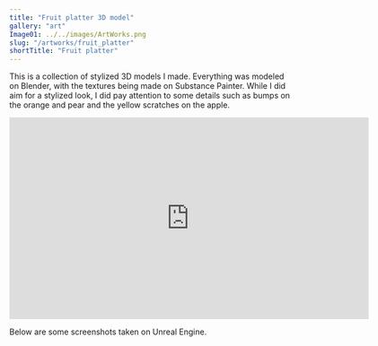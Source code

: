 ```yaml
---
title: "Fruit platter 3D model"
gallery: "art"
Image01: ../../images/ArtWorks.png
slug: "/artworks/fruit_platter"
shortTitle: "Fruit platter"
---
```


This is a collection of stylized 3D models I made. Everything was modeled on Blender, with the textures being made on Substance Painter. While I did aim for a stylized look, I did pay attention to some details such as bumps on the orange and pear and the yellow scratches on the apple.

<div class="sketchfab-embed-wrapper">
<iframe title="Fruit plate" frameborder="0" width="640" height ="360" allowfullscreen mozallowfullscreen="true" webkitallowfullscreen="true" allow="autoplay; fullscreen; xr-spatial-tracking" xr-spatial-tracking execution-while-out-of-viewport execution-while-not-rendered web-share src="https://sketchfab.com/models/b2f08062bfb84d5ea94c1aa596817e76/embed"> </iframe>

Below are some screenshots taken on Unreal Engine.